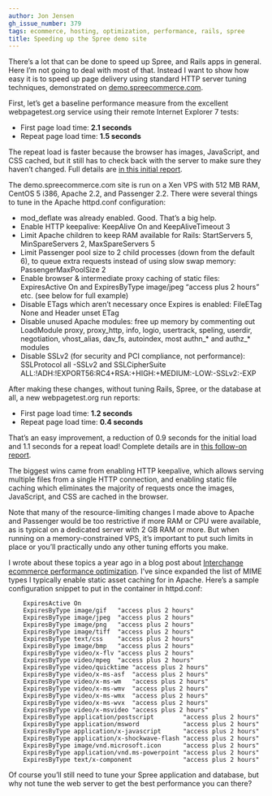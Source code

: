 ```yaml
---
author: Jon Jensen
gh_issue_number: 379
tags: ecommerce, hosting, optimization, performance, rails, spree
title: Speeding up the Spree demo site
---
```


There’s a lot that can be done to speed up Spree, and Rails apps in general. Here I’m not going to deal with most of that. Instead I want to show how easy it is to speed up page delivery using standard HTTP server tuning techniques, demonstrated on [demo.spreecommerce.com](https://github.com/spree/demo).

First, let’s get a baseline performance measure from the excellent webpagetest.org service using their remote Internet Explorer 7 tests:

- First page load time: **2.1 seconds**
- Repeat page load time: **1.5 seconds**

The repeat load is faster because the browser has images, JavaScript, and CSS cached, but it still has to check back with the server to make sure they haven’t changed. Full details are [in this initial report](https://www.webpagetest.org/result/101102_ACDT/).

The demo.spreecommerce.com site is run on a Xen VPS with 512 MB RAM, CentOS 5 i386, Apache 2.2, and Passenger 2.2. There were several things to tune in the Apache httpd.conf configuration:

- mod_deflate was already enabled. Good. That’s a big help.
- Enable HTTP keepalive: KeepAlive On and KeepAliveTimeout 3
- Limit Apache children to keep RAM available for Rails: StartServers 5, MinSpareServers 2, MaxSpareServers 5
- Limit Passenger pool size to 2 child processes (down from the default 6), to queue extra requests instead of using slow swap memory: PassengerMaxPoolSize 2
- Enable browser & intermediate proxy caching of static files: ExpiresActive On and ExpiresByType image/jpeg “access plus 2 hours” etc. (see below for full example)
- Disable ETags which aren’t necessary once Expires is enabled: FileETag None and Header unset ETag
- Disable unused Apache modules: free up memory by commenting out LoadModule proxy, proxy_http, info, logio, usertrack, speling, userdir, negotiation, vhost_alias, dav_fs, autoindex, most authn_* and authz_* modules
- Disable SSLv2 (for security and PCI compliance, not performance): SSLProtocol all -SSLv2 and SSLCipherSuite ALL:!ADH:!EXPORT56:RC4+RSA:+HIGH:+MEDIUM:-LOW:-SSLv2:-EXP

After making these changes, without tuning Rails, Spree, or the database at all, a new webpagetest.org run reports:

- First page load time: **1.2 seconds**
- Repeat page load time: **0.4 seconds**

That’s an easy improvement, a reduction of 0.9 seconds for the initial load and 1.1 seconds for a repeat load! Complete details are in [this follow-on report](https://www.webpagetest.org/result/101102_ACF7/).

The biggest wins came from enabling HTTP keepalive, which allows serving multiple files from a single HTTP connection, and enabling static file caching which eliminates the majority of requests once the images, JavaScript, and CSS are cached in the browser.

Note that many of the resource-limiting changes I made above to Apache and Passenger would be too restrictive if more RAM or CPU were available, as is typical on a dedicated server with 2 GB RAM or more. But when running on a memory-constrained VPS, it’s important to put such limits in place or you’ll practically undo any other tuning efforts you make.

I wrote about these topics a year ago in a blog post about [Interchange ecommerce performance optimization](/blog/2009/10/23/performance-optimization-of). I’ve since expanded the list of MIME types I typically enable static asset caching for in Apache. Here’s a sample configuration snippet to put in the <VirtualHost> container in httpd.conf:

```nohighlight
    ExpiresActive On
    ExpiresByType image/gif   "access plus 2 hours"
    ExpiresByType image/jpeg  "access plus 2 hours"
    ExpiresByType image/png   "access plus 2 hours"
    ExpiresByType image/tiff  "access plus 2 hours"
    ExpiresByType text/css    "access plus 2 hours"
    ExpiresByType image/bmp   "access plus 2 hours"
    ExpiresByType video/x-flv "access plus 2 hours"
    ExpiresByType video/mpeg  "access plus 2 hours"
    ExpiresByType video/quicktime "access plus 2 hours"
    ExpiresByType video/x-ms-asf  "access plus 2 hours"
    ExpiresByType video/x-ms-wm   "access plus 2 hours"
    ExpiresByType video/x-ms-wmv  "access plus 2 hours"
    ExpiresByType video/x-ms-wmx  "access plus 2 hours"
    ExpiresByType video/x-ms-wvx  "access plus 2 hours"
    ExpiresByType video/x-msvideo "access plus 2 hours"
    ExpiresByType application/postscript        "access plus 2 hours"
    ExpiresByType application/msword            "access plus 2 hours"
    ExpiresByType application/x-javascript      "access plus 2 hours"
    ExpiresByType application/x-shockwave-flash "access plus 2 hours"
    ExpiresByType image/vnd.microsoft.icon      "access plus 2 hours"
    ExpiresByType application/vnd.ms-powerpoint "access plus 2 hours"
    ExpiresByType text/x-component              "access plus 2 hours"
```

Of course you’ll still need to tune your Spree application and database, but why not tune the web server to get the best performance you can there?
